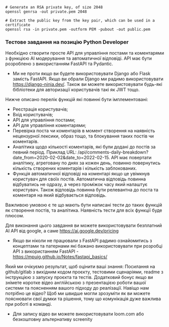```shell
# Generate an RSA private key, of size 2048
openssl genrsa -out private.pem 2048
```

```shell
# Extract the public key from the key pair, which can be used in a certificate
openssl rsa -in private.pem -outform PEM -pubout -out public.pem
```
### Тестове завдання на позицію Python Developer 

Необхідно створити просте API для управління постами та коментарями з функцією AI модерування та автоматичної відповіді. API має бути розроблено з використанням FastAPI та Pydantic.

* Ми не проти якщо ви будете використовувати Django або Flask замість FastAPI. Якщо ви обрали Django ми радимо використовувати https://django-ninja.dev/. Також ви можете використовувати будь-які бібліотеки для авторизації користувачів такі як JWT тощо.

Нижче описано перелік функцій які повинні бути імплементовані:
- Реєстрація користувачів;
- Вхід користувачів;
- API для управління постами;
- API для управління коментарями;
- Перевірка поста чи коментарів в момент створення на наявність нецензурної лексики, образ тощо, та блокування таких постів чи коментарів.
- Аналітика щодо кількості коментарів, які були додані до постів за певний період. Приклад URL: /api/comments-daily-breakdown?date_from=2020-02-02&date_to=2022-02-15. API має повертати аналітику, агреговану по днях за кожен день, повинно повернутись кількість створених коментарів і кількість заблокованих.
- Функція автоматичної відповіді на коментарі якщо це увімкнув користувач для своїх постів. Автоматична відповідь повинна відбуватись не одразу, а через проміжок часу який налаштує користувач. Також відповідь повинна бути релевантна до поста та коментаря на який відбувається відповідь.

Важливою умовою є те що мають бути написані тести до таких функцій як створення постів, та аналітика. Наявність тести для всіх функції буде плюсом.

Для виконання цього завдання ви можете використовувати безплатний AI API від google, а саме https://ai.google.dev/pricing 

* Якщо ви ніколи не працювали з FastAPI радимо ознайомитись з концептами та патернами які бажано використовувати при розробці API з використанням FastAPI - https://mpuig.github.io/Notes/fastapi_basics/ 

Який ми очікуємо результат, щоб оцінити ваші знання:
Посилання на github/gitlab з вихідним кодом проєкту, тестовими сценаріями, readme з інструкцією з запуску проєкта та тестів.
Додатковий бонус якщо ви знімете коротке відео англійською з презентацією роботи вашої системи та поясненням вашого підходу до реалізації. Навіщо нам потрібно це відео? Щоб ми швидше могли зрозуміти як ви можете пояснювати свої думки та рішення, тому що комунікація дуже важлива при роботі в команді.

* Для запису відео ви можете використовувати loom.com або безкоштовну альтернативу screenity
